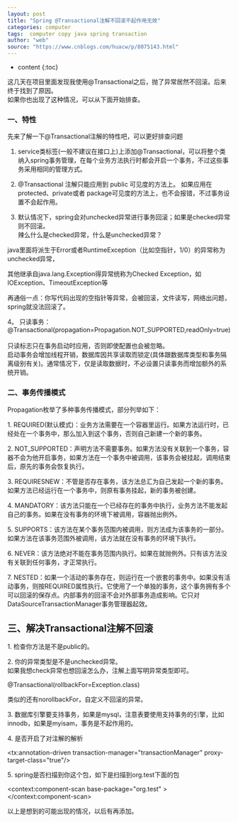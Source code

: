 ```yaml
---
layout: post
title: "Spring @Transactional注解不回滚不起作用无效"
categories: computer
tags:  computer copy java spring transaction
author: "web"
source: "https://www.cnblogs.com/huacw/p/8075143.html"
---
```


* content
{:toc}


这几天在项目里面发现我使用@Transactional之后，抛了异常居然不回滚。后来终于找到了原因。   
如果你也出现了这种情况，可以从下面开始排查。

### 一、特性

先来了解一下@Transactional注解的特性吧，可以更好排查问题

1. service类标签(一般不建议在接口上)上添加@Transactional，可以将整个类纳入spring事务管理，在每个业务方法执行时都会开启一个事务，不过这些事务采用相同的管理方式。

2. @Transactional 注解只能应用到 public 可见度的方法上。 如果应用在protected、private或者 package可见度的方法上，也不会报错，不过事务设置不会起作用。

3. 默认情况下，spring会对unchecked异常进行事务回滚；如果是checked异常则不回滚。   
辣么什么是checked异常，什么是unchecked异常？

java里面将派生于Error或者RuntimeException（比如空指针，1/0）的异常称为unchecked异常，
  
其他继承自java.lang.Exception得异常统称为Checked Exception，如IOException、TimeoutException等

再通俗一点：你写代码出现的空指针等异常，会被回滚，文件读写，网络出问题，spring就没法回滚了。

4。 只读事务：   
@Transactional(propagation=Propagation.NOT\_SUPPORTED,readOnly=true)   
只读标志只在事务启动时应用，否则即使配置也会被忽略。   
启动事务会增加线程开销，数据库因共享读取而锁定(具体跟数据库类型和事务隔离级别有关)。通常情况下，仅是读取数据时，不必设置只读事务而增加额外的系统开销。

### 二、事务传播模式

Propagation枚举了多种事务传播模式，部分列举如下：

1\. REQUIRED(默认模式)：业务方法需要在一个容器里运行。如果方法运行时，已经处在一个事务中，那么加入到这个事务，否则自己新建一个新的事务。

2\. NOT\_SUPPORTED：声明方法不需要事务。如果方法没有关联到一个事务，容器不会为他开启事务，如果方法在一个事务中被调用，该事务会被挂起，调用结束后，原先的事务会恢复执行。

3\. REQUIRESNEW：不管是否存在事务，该方法总汇为自己发起一个新的事务。如果方法已经运行在一个事务中，则原有事务挂起，新的事务被创建。

4\. MANDATORY：该方法只能在一个已经存在的事务中执行，业务方法不能发起自己的事务。如果在没有事务的环境下被调用，容器抛出例外。

5\. SUPPORTS：该方法在某个事务范围内被调用，则方法成为该事务的一部分。如果方法在该事务范围外被调用，该方法就在没有事务的环境下执行。

6\. NEVER：该方法绝对不能在事务范围内执行。如果在就抛例外。只有该方法没有关联到任何事务，才正常执行。

7\. NESTED：如果一个活动的事务存在，则运行在一个嵌套的事务中。如果没有活动事务，则按REQUIRED属性执行。它使用了一个单独的事务，这个事务拥有多个可以回滚的保存点。内部事务的回滚不会对外部事务造成影响。它只对DataSourceTransactionManager事务管理器起效。

三、解决Transactional注解不回滚
----------------------

1\. 检查你方法是不是public的。

2\. 你的异常类型是不是unchecked异常。  
如果我想check异常也想回滚怎么办，注解上面写明异常类型即可。

@Transactional(rollbackFor=Exception.class)

类似的还有norollbackFor，自定义不回滚的异常。

3\. 数据库引擎要支持事务，如果是mysql，注意表要使用支持事务的引擎，比如innodb，如果是myisam，事务是不起作用的。

4\. 是否开启了对注解的解析

<tx:annotation-driven transaction-manager="transactionManager" proxy-target-class="true"/>

5\. spring是否扫描到你这个包，如下是扫描到org.test下面的包

<context:component-scan base-package="org.test" ></context:component-scan>

以上是想到的可能出现的情况，以后有再添加。












